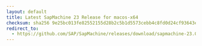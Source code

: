 ```yaml
---
layout: default
title: Latest SapMachine 23 Release for macos-x64
checksum: sha256 9e25bc013fe82552155d28b2c5b1d5573cebb4c8fd0d24cf93643e4e125f8592
redirect_to:
  - https://github.com/SAP/SapMachine/releases/download/sapmachine-23.0.2/sapmachine-jdk-23.0.2_macos-x64_bin.tar.gz
---
```


